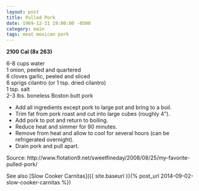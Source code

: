 ```yaml
---
layout: post
title: Pulled Pork
date: 1969-12-31 19:00:00 -0500
category: main
tags: meat mexican pork
---
```

<b>2100 Cal (8x 263)</b>
  
6-8 cups water  
1 onion, peeled and quartered  
6 cloves garlic, peeled and sliced  
6 sprigs cilantro (or 1 tsp. dried cilantro)  
1 tsp. salt  
2-3 lbs. boneless Boston butt pork  
<ul>
	<li>Add all ingredients except pork to large pot and bring to a boil.</li>
	<li>Trim fat from pork roast and cut into large cubes (roughly 4").</li>
	<li>Add pork to pot and return to boiling.</li>
	<li>Reduce heat and simmer for 90 minutes.</li>
	<li>Remove from heat and allow to cool for several hours (can be refrigerated overnight).</li>
	<li>Drain pork and pull apart.</li>
</ul>
Source: http://www.flotation9.net/sweetfineday/2008/08/25/my-favorite-pulled-pork/  
  
See also [Slow Cooker Carnitas]({{ site.baseurl }}{% post_url 2014-09-02-slow-cooker-carnitas %})
